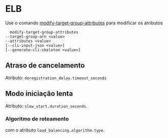 # ELB

Use o comando  [modify-target-group-attributes](https://docs.aws.amazon.com/cli/latest/reference/elbv2/modify-target-group-attributes.html) para modificar os atributos

```
  modify-target-group-attributes
--target-group-arn <value>
--attributes <value>
[--cli-input-json <value>]
[--generate-cli-skeleton <value>]
```

## Atraso de cancelamento

Atributo:  `deregistration_delay.timeout_seconds`

## Modo iniciação lenta

Atributo: `slow_start.duration_seconds`.

### Algoritmo de roteamento

com o atributo `load_balancing.algorithm.type`.


